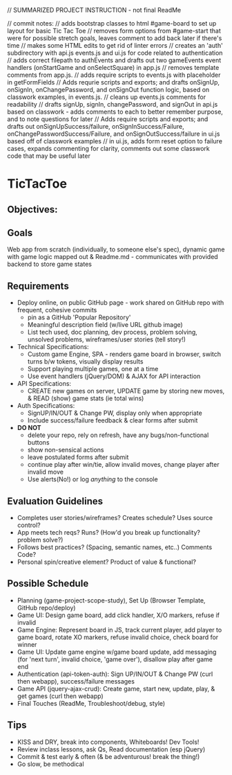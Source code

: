 // SUMMARIZED PROJECT INSTRUCTION - not final ReadMe

// commit notes:
// adds bootstrap classes to html #game-board to set up layout for basic Tic Tac Toe
// removes form options from #game-start that were for possible stretch goals, leaves comment to add back later if there's time
// makes some HTML edits to get rid of linter errors
// creates an 'auth' subdirectory with api.js events.js and ui.js for code related to authentication
// adds correct filepath to authEvents and drafts out two gameEvents event handlers (onStartGame and onSelectSquare) in app.js
// removes template comments from app.js.
// adds require scripts to events.js with placeholder in getFormFields
// Adds requrie scripts and exports; and drafts onSignUp, onSignIn, onChangePassword, and onSignOut function logic, based on classwork examples, in events.js.
// cleans up events.js comments for readability
// drafts signUp, signIn, changePassword, and signOut in api.js based on classwork - adds comments to each to better remember purpose, and to note questions for later
// Adds require scripts and exports; and drafts out onSignUpSuccess/failure, onSignInSuccess/Failure, onChangePasswordSuccess/Failure, and onSignOutSuccess/failure in ui.js based off of classwork examples
// in ui.js, adds form reset option to failure cases, expands commenting for clarity, comments out some classwork code that may be useful later

# TicTacToe

## Objectives:

## Goals
Web app from scratch (individually, to someone else's spec), dynamic game with game logic mapped out & Readme.md - communicates with provided backend to store game states

## Requirements
* Deploy online, on public GitHub page - work shared on GitHub repo with frequent, cohesive commits
  - pin as a GitHub 'Popular Repository'
  - Meaningful description field (w/live URL github image)
  - List tech used, doc planning, dev process, problem solving, unsolved problems, wireframes/user stories (tell story!)
* Technical Specifications:
  - Custom game Engine, SPA - renders game board in browser, switch turns b/w tokens, visually display results
  - Support playing multiple games, one at a time
  - Use event handlers (jQuery/DOM) & AJAX for API interaction
* API Specifications:
  - CREATE new games on server, UPDATE game by storing new moves, & READ (show) game stats (ie total wins)
* Auth Specifications:
  - SignUP/IN/OUT & Change PW, display only when appropriate
  - Include success/failure feedback & clear forms after submit
* **DO NOT**
  - delete your repo, rely on refresh, have any bugs/non-functional buttons
  - show non-sensical actions
  - leave postulated forms after submit
  - continue play after win/tie, allow invalid moves, change player after invalid move
  - Use alerts(No!) or log *anything* to the console

## Evaluation Guidelines
* Completes user stories/wireframes? Creates schedule? Uses source control?
* App meets tech reqs? Runs? (How'd you break up functionality? problem solve?)
* Follows best practices? (Spacing, semantic names, etc..) Comments Code?
* Personal spin/creative element? Product of value & functional?

## Possible Schedule
* Planning (game-project-scope-study), Set Up (Browser Template, GitHub repo/deploy)
* Game UI: Design game board, add click handler, X/O markers, refuse if invalid
* Game Engine: Represent board in JS, track current player, add player to game board, rotate XO markers, refuse invalid choice, check board for winner
* Game UI: Update game engine w/game board update, add messaging (for 'next turn', invalid choice, 'game over'), disallow play after game end
* Authentication (api-token-auth): Sign UP/IN/OUT & Change PW (curl then webapp), success/failure messages
* Game API (jquery-ajax-crud): Create game, start new, update, play, & get games (curl then webapp)
* Final Touches (ReadMe, Troubleshoot/debug, style)

## Tips
* KISS and DRY, break into components, Whiteboards! Dev Tools!
* Review inclass lessons, ask Qs, Read documentation (esp jQuery)
* Commit & test early & often (& be adventurous! break the thing!)
* Go slow, be methodical
